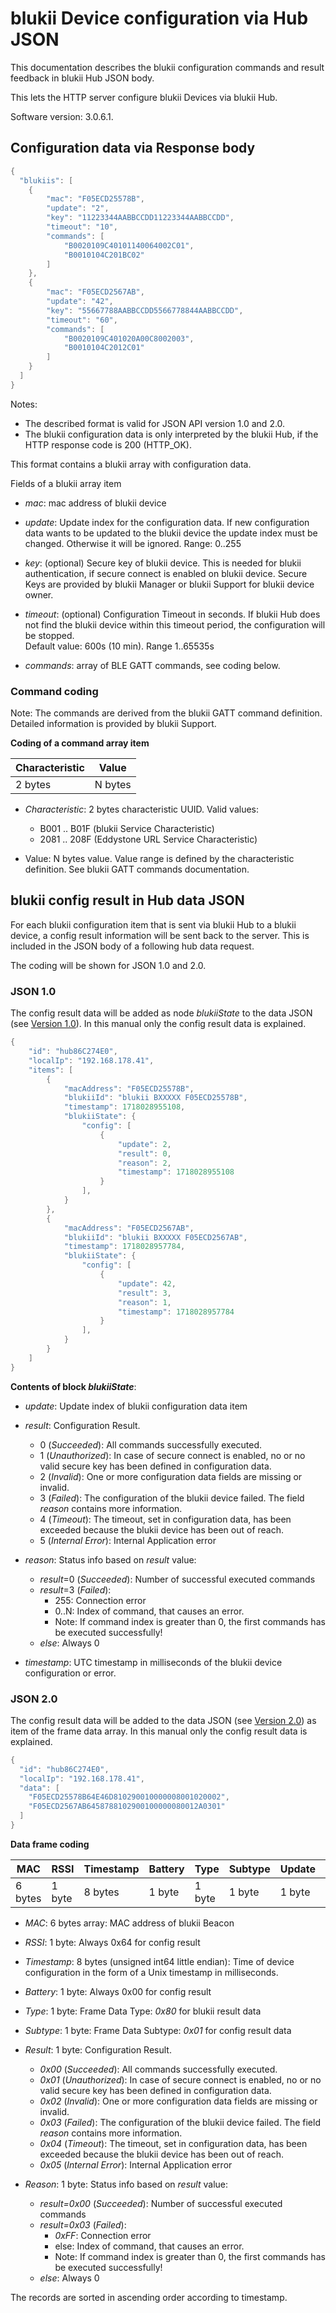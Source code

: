blukii Device configuration via Hub JSON
================================

This documentation describes the blukii configuration commands and result feedback in blukii Hub JSON body.

This lets the HTTP server configure blukii Devices via blukii Hub.  

Software version: 3.0.6.1.


## Configuration data via Response body


```java
{
  "blukiis": [
    {
        "mac": "F05ECD25578B",
        "update": "2",
        "key": "11223344AABBCCDD11223344AABBCCDD",
        "timeout": "10",
        "commands": [
            "B0020109C40101140064002C01",
            "B0010104C201BC02"
        ]
    },
    {
        "mac": "F05ECD2567AB",
        "update": "42",
        "key": "55667788AABBCCDD5566778844AABBCCDD",
        "timeout": "60",
        "commands": [
            "B0020109C401020A00C8002003",
            "B0010104C2012C01"
        ]
    }
  ]
}
```

Notes: 
* The described format is valid for JSON API version 1.0 and 2.0.
* The blukii configuration data is only interpreted by the blukii Hub, if the HTTP response code is 200 (HTTP_OK).

This format contains a blukii array with configuration data. 

Fields of a blukii array item

* _mac_: mac address of blukii device

* _update_: Update index for the configuration data. If new configuration data wants to be updated to the blukii device the update index must be changed. Otherwise it will be ignored. Range: 0..255

* _key_: (optional) Secure key of blukii device. This is needed for blukii authentication, if secure connect is enabled on blukii device. Secure Keys are provided by blukii Manager or blukii Support for blukii device owner.

* _timeout_: (optional) Configuration Timeout in seconds. If blukii Hub does not find the blukii device within this timeout period, the configuration will be stopped.<br>Default value: 600s (10 min). Range 1..65535s

* _commands_: array of BLE GATT commands, see coding below.


### Command coding

Note: The commands are derived from the blukii GATT command definition. Detailed information is provided by blukii Support.

**Coding of a command array item**

| Characteristic | Value |
| --- | --- |
| 2 bytes | N bytes |

* _Characteristic_: 2 bytes characteristic UUID. Valid values:
    * B001 .. B01F (blukii Service Characteristic)
    * 2081 .. 208F (Eddystone URL Service Characteristic)

* Value: N bytes value. Value range is defined by the characteristic definition. See blukii GATT commands documentation.


## blukii config result in Hub data JSON
For each blukii configuration item that is sent via blukii Hub to a blukii device, a config result information will be sent back to the server. This is included in the JSON body of a following hub data request.


The coding will be shown for JSON 1.0 and 2.0.

### JSON 1.0

The config result data will be added as node *blukiiState* to the data JSON (see [Version 1.0](api_json_en_1.md)). In this manual only the config result data is explained. 

```java
{
    "id": "hub86C274E0",
    "localIp": "192.168.178.41",
    "items": [
        {
            "macAddress": "F05ECD25578B",
            "blukiiId": "blukii BXXXXX F05ECD25578B",
            "timestamp": 1718028955108,
            "blukiiState": {
                "config": [
                    {
                        "update": 2,
                        "result": 0,
                        "reason": 2,
                        "timestamp": 1718028955108
                    }
                ],
            }
        },
        {
            "macAddress": "F05ECD2567AB",
            "blukiiId": "blukii BXXXXX F05ECD2567AB",
            "timestamp": 1718028957784,
            "blukiiState": {
                "config": [
                    {
                        "update": 42,
                        "result": 3,
                        "reason": 1,
                        "timestamp": 1718028957784
                    }
                ],
            }
        }
    ]
}
```

**Contents of block *blukiiState***:

* _update_: Update index of blukii configuration data item

* _result_: Configuration Result. 
    * 0 (_Succeeded_): All commands successfully executed.
    * 1 (_Unauthorized_): In case of secure connect is enabled, no or no valid secure key has been defined in configuration data.
    * 2 (_Invalid_): One or more configuration data fields are missing or invalid.
    * 3 (_Failed_): The configuration of the blukii device failed. The field *reason* contains more information.
    * 4 (_Timeout_): The timeout, set in configuration data, has been exceeded because the blukii device has been out of reach.
    * 5 (_Internal Error_): Internal Application error

* _reason_: Status info based on _result_ value:
    * _result_=0 (_Succeeded_): Number of successful executed commands
    * _result_=3 (_Failed_):
        * 255: Connection error
        * 0..N: Index of command, that causes an error. 
        * Note: If command index is greater than 0, the first commands has be executed successfully!
    * _else_: Always 0
    
* _timestamp_: UTC timestamp in milliseconds of the blukii device configuration or error.

### JSON 2.0

The config result data will be added to the data JSON (see [Version 2.0](api_json_en_2.md)) as item of the frame data array. In this manual only the config result data is explained. 

```java
{
  "id": "hub86C274E0",
  "localIp": "192.168.178.41",
  "data": [
    "F05ECD25578B64E46D810290010000008001020002",
    "F05ECD2567AB6458788102900100000080012A0301"
  ]
}
```

**Data frame coding**

| MAC | RSSI | Timestamp | Battery | Type | Subtype | Update | Result | Reason
| --- | --- | --- | --- | --- | --- | --- | --- | --- |
| 6 bytes | 1 byte  | 8 bytes | 1 byte | 1 byte | 1 byte | 1 byte | 1 byte | 1 byte |

* _MAC_: 6 bytes array: MAC address of blukii Beacon 

* _RSSI_: 1 byte: Always 0x64 for config result

* _Timestamp_: 8 bytes (unsigned int64 little endian): Time of device configuration in the form of a Unix timestamp in milliseconds.

* _Battery_: 1 byte: Always 0x00 for config result

* _Type_: 1 byte: Frame Data Type: _0x80_ for blukii result data

* _Subtype_: 1 byte: Frame Data Subtype: _0x01_ for config result data

* _Result_: 1 byte: Configuration Result. 
    * _0x00_ (_Succeeded_): All commands successfully executed.
    * _0x01_ (_Unauthorized_): In case of secure connect is enabled, no or no valid secure key has been defined in configuration data.
    * _0x02_ (_Invalid_): One or more configuration data fields are missing or invalid.
    * _0x03_ (_Failed_): The configuration of the blukii device failed. The field *reason* contains more information.
    * _0x04_ (_Timeout_): The timeout, set in configuration data, has been exceeded because the blukii device has been out of reach.
    * _0x05_ (_Internal Error_): Internal Application error

* _Reason_: 1 byte: Status info based on _result_ value:
    * _result=0x00_ (_Succeeded_): Number of successful executed commands
    * _result=0x03_ (_Failed_):
        * _0xFF_: Connection error
        * else: Index of command, that causes an error. 
        * Note: If command index is greater than 0, the first commands has be executed successfully!
    * _else_: Always 0

The records are sorted in ascending order according to timestamp.
